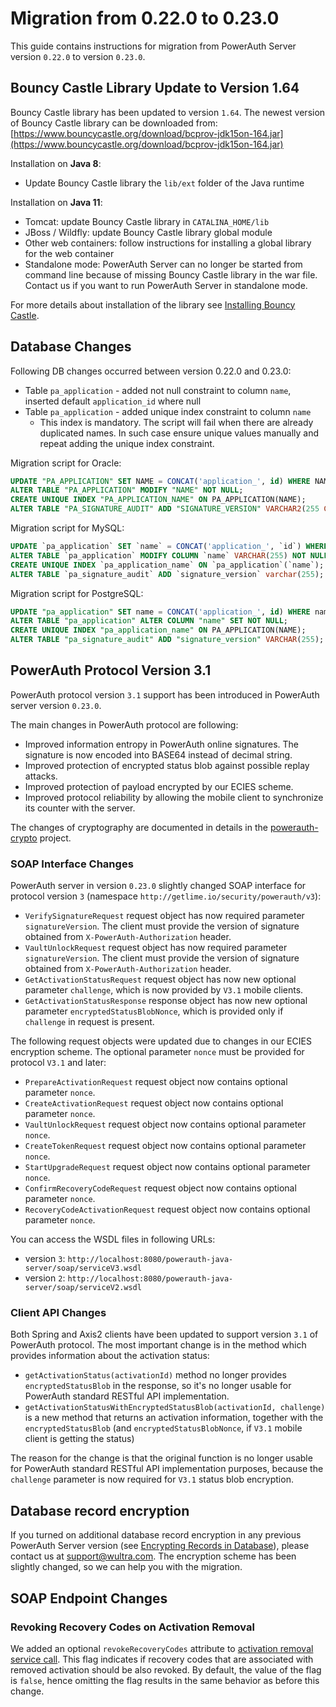 # Migration from 0.22.0 to 0.23.0

This guide contains instructions for migration from PowerAuth Server version `0.22.0` to version `0.23.0`.

## Bouncy Castle Library Update to Version 1.64

Bouncy Castle library has been updated to version `1.64`. The newest version of Bouncy Castle library can be downloaded from: [https://www.bouncycastle.org/download/bcprov-jdk15on-164.jar](https://www.bouncycastle.org/download/bcprov-jdk15on-164.jar)

Installation on **Java 8**:
- Update Bouncy Castle library the `lib/ext` folder of the Java runtime

Installation on **Java 11**:
- Tomcat: update Bouncy Castle library in `CATALINA_HOME/lib`
- JBoss / Wildfly: update Bouncy Castle library global module
- Other web containers: follow instructions for installing a global library for the web container
- Standalone mode: PowerAuth Server can no longer be started from command line because of missing Bouncy Castle library in the war file. Contact us if you want to run PowerAuth Server in standalone mode.

For more details about installation of the library see [Installing Bouncy Castle](./Installing-Bouncy-Castle.md).

## Database Changes

Following DB changes occurred between version 0.22.0 and 0.23.0:
- Table `pa_application` - added not null constraint to column `name`, inserted default `application_id` where null
- Table `pa_application` - added unique index constraint to column `name`
  - This index is mandatory. The script will fail when there are already duplicated names. In such case ensure unique
  values manually and repeat adding the unique index constraint.

Migration script for Oracle:
```sql
UPDATE "PA_APPLICATION" SET NAME = CONCAT('application_', id) WHERE NAME IS NULL;
ALTER TABLE "PA_APPLICATION" MODIFY "NAME" NOT NULL;
CREATE UNIQUE INDEX "PA_APPLICATION_NAME" ON PA_APPLICATION(NAME);
ALTER TABLE "PA_SIGNATURE_AUDIT" ADD "SIGNATURE_VERSION" VARCHAR2(255 CHAR);
```

Migration script for MySQL:
```sql
UPDATE `pa_application` SET `name` = CONCAT('application_', `id`) WHERE `name` IS NULL;
ALTER TABLE `pa_application` MODIFY COLUMN `name` VARCHAR(255) NOT NULL;
CREATE UNIQUE INDEX `pa_application_name` ON `pa_application`(`name`);
ALTER TABLE `pa_signature_audit` ADD `signature_version` varchar(255);
```

Migration script for PostgreSQL:
```sql
UPDATE "pa_application" SET name = CONCAT('application_', id) WHERE name IS NULL;
ALTER TABLE "pa_application" ALTER COLUMN "name" SET NOT NULL;
CREATE UNIQUE INDEX "pa_application_name" ON PA_APPLICATION(NAME);
ALTER TABLE "pa_signature_audit" ADD "signature_version" VARCHAR(255);
```

## PowerAuth Protocol Version 3.1

PowerAuth protocol version `3.1` support has been introduced in PowerAuth server version `0.23.0`. 

The main changes in PowerAuth protocol are following:
- Improved information entropy in PowerAuth online signatures. The signature is now encoded into BASE64 instead of decimal string.
- Improved protection of encrypted status blob against possible replay attacks. 
- Improved protection of payload encrypted by our ECIES scheme.
- Improved protocol reliability by allowing the mobile client to synchronize its counter with the server.

The changes of cryptography are documented in details in the [powerauth-crypto](https://github.com/wultra/powerauth-crypto) project. 

### SOAP Interface Changes

PowerAuth server in version `0.23.0` slightly changed SOAP interface for protocol version `3` (namespace `http://getlime.io/security/powerauth/v3`):

- `VerifySignatureRequest` request object has now required parameter `signatureVersion`. The client must provide the version of signature obtained from `X-PowerAuth-Authorization` header.
- `VaultUnlockRequest` request object has now required parameter `signatureVersion`. The client must provide the version of signature obtained from `X-PowerAuth-Authorization` header.
- `GetActivationStatusRequest` request object has now new optional parameter `challenge`, which is now provided by `V3.1` mobile clients.
- `GetActivationStatusResponse` response object has now new optional parameter `encryptedStatusBlobNonce`, which is provided only if `challenge` in request is present.

The following request objects were updated due to changes in our ECIES encryption scheme. The optional parameter `nonce` must be provided for protocol `V3.1` and later: 

- `PrepareActivationRequest` request object now contains optional parameter `nonce`.
- `CreateActivationRequest` request object now contains optional parameter `nonce`.
- `VaultUnlockRequest` request object now contains optional parameter `nonce`.
- `CreateTokenRequest` request object now contains optional parameter `nonce`.
- `StartUpgradeRequest` request object now contains optional parameter `nonce`.
- `ConfirmRecoveryCodeRequest` request object now contains optional parameter `nonce`.
- `RecoveryCodeActivationRequest` request object now contains optional parameter `nonce`.


You can access the WSDL files in following URLs:
- version `3`: `http://localhost:8080/powerauth-java-server/soap/serviceV3.wsdl`
- version `2`: `http://localhost:8080/powerauth-java-server/soap/serviceV2.wsdl`

### Client API Changes

Both Spring and Axis2 clients have been updated to support version `3.1` of PowerAuth protocol. The most important change is in the method which provides information about the activation status:

- `getActivationStatus(activationId)` method no longer provides `encryptedStatusBlob` in the response, so it's no longer usable for PowerAuth standard RESTful API implementation.
- `getActivationStatusWithEncryptedStatusBlob(activationId, challenge)` is a new method that returns an activation information, together with the `encryptedStatusBlob` (and `encryptedStatusBlobNonce`, if `V3.1` mobile client is getting the status)

The reason for the change is that the original function is no longer usable for PowerAuth standard RESTful API implementation purposes, because the `challenge` parameter is now required for `V3.1` status blob encryption.

## Database record encryption

If you turned on additional database record encryption in any previous PowerAuth Server version (see [Encrypting Records in Database](Encrypting-Records-in-Database.md#additional-record-encryption)), please contact us at [support@wultra.com](mailto:support@wultra.com). The encryption scheme has been slightly changed, so we can help you with the migration.

## SOAP Endpoint Changes

### Revoking Recovery Codes on Activation Removal

We added an optional `revokeRecoveryCodes` attribute to [activation removal service call](./SOAP-Service-Methods.md#method-removeactivation). This flag indicates if recovery codes that are associated with removed activation should be also revoked. By default, the value of the flag is `false`, hence omitting the flag results in the same behavior as before this change. 
